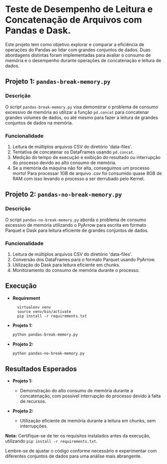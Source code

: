 # Teste de Desempenho de Leitura e Concatenação de Arquivos com Pandas e Dask.

Este projeto tem como objetivo explorar e comparar a eficiência de operações do Pandas ao lidar com grandes conjuntos de dados. Duas abordagens distintas foram implementadas para avaliar o consumo de memória e o desempenho durante operações de concatenação e leitura de dados.

## Projeto 1: `pandas-break-memory.py`

### Descrição
O script `pandas-break-memory.py` visa demonstrar o problema de consumo excessivo de memória ao utilizar a função `pd.concat` para concatenar grandes volumes de dados, ou até mesmo para fazer a leitura de grandes conjuntos de dados na memória.

### Funcionalidade
1. Leitura de múltiplos arquivos CSV do diretório 'data-files'.
2. Tentativa de concatenar os DataFrames usando `pd.concat`.
3. Medição do tempo de execução e exibição do resultado ou interrupção do processo devido ao alto consumo de memória.
4. Se a memória da máquina não for alta, conseguimos um processo morto! Para processar 1GB de arquivo .csv foi consumido quase 8GB de RAM com isso levando o processo a ser derrubado pelo Kernel.

## Projeto 2: `pandas-no-break-memory.py`

### Descrição
O script `pandas-no-break-memory.py` aborda o problema de consumo excessivo de memória utilizando o PyArrow para escrita em formato Parquet e Dask para leitura eficiente de grandes conjuntos de dados.

### Funcionalidade
1. Leitura de múltiplos arquivos CSV do diretório 'data-files'.
2. Conversão dos DataFrames para o formato Parquet usando PyArrow.
3. Utilização do Dask para leitura eficiente em chunks.
4. Monitoramento do consumo de memória durante o processo.

## Execução

- **Requirement**
  ```pip and venv.
    virtualenv venv 
    source venv/bin/activate 
    pip install -r requirements.txt
  ```
- **Projeto 1:**
    ```bash
    python pandas-break-memory.py
    ```

- **Projeto 2:**
    ```bash
    python pandas-no-break-memory.py
    ```

## Resultados Esperados
- **Projeto 1:**
    - Demonstração do alto consumo de memória durante a concatenação, com possível interrupção do processo devido à falta de recursos.

- **Projeto 2:**
    - Utilização eficiente de memória durante a leitura em chunks, sem interrupções.

**Nota:** Certifique-se de ter os requisitos instalados antes da execução, utilizando `pip install -r requirements.txt`.

Lembre-se de ajustar o código conforme necessário e experimentar com diferentes conjuntos de dados para uma análise mais abrangente.
